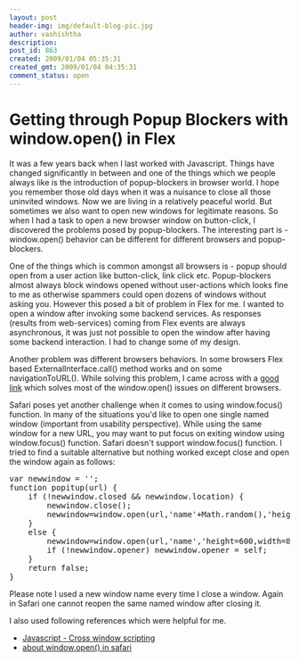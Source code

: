 ```yaml
---
layout: post
header-img: img/default-blog-pic.jpg
author: vashishtha
description: 
post_id: 863
created: 2009/01/04 05:35:31
created_gmt: 2009/01/04 04:35:31
comment_status: open
---
```


# Getting through Popup Blockers with window.open() in Flex

<p>It was a few years back when I last worked with Javascript. Things have changed significantly in between and one of the things which we people always like is the introduction of popup-blockers in browser world. I hope you remember those old days when it was a nuisance to close all those uninvited windows. Now we are living in a relatively peaceful world. But sometimes we also want to open new windows for legitimate reasons. So when I had a task to open a new browser window on button-click, I discovered the problems posed by popup-blockers. The interesting part is - window.open() behavior can be different for different browsers and popup-blockers.</p>
<!--more-->

<p>One of the things which is common amongst all browsers is - popup should open from a user action like button-click, link click etc. Popup-blockers almost always block windows opened without user-actions which looks fine to me as otherwise spammers could open dozens of windows without asking you. However this posed a bit of problem in Flex for me. I wanted to open a window after invoking some backend services. As responses (results from web-services) coming from Flex events are always asynchronous, it was just not possible to open the window after having some backend interaction. I had to change some of my design.</p>
<p>Another problem was different browsers behaviors. In some browsers Flex based ExternalInterface.call() method works and on some navigationToURL(). While solving this problem, I came across with a <a href="http://www.mehtanirav.com/2008/11/27/opening-external-links-in-new-window-from-as3">good link</a> which solves most of the window.open() issues on different browsers.</p>
<p>Safari poses yet another challenge when it comes to using window.focus() function. In many of the situations you'd like to open one single named window (important from usability perspective). While using the same window for a new URL, you may want to put focus on exiting window using window.focus() function. Safari doesn't support window.focus() function. I tried to find a suitable alternative but nothing worked except close and open the window again as follows:</p>
<pre lang="javascript">
var newwindow = '';
function popitup(url) {
    if (!newwindow.closed && newwindow.location) {
        newwindow.close();
        newwindow=window.open(url,'name'+Math.random(),'height=600,width=800');
    }
    else {
        newwindow=window.open(url,'name','height=600,width=800');
        if (!newwindow.opener) newwindow.opener = self;
    }
    return false;
}
</pre>

<p>Please note I used a new window name every time I close a window. Again in Safari one cannot reopen the same named window after closing it.</p>
<p>I also used following references which were helpful for me.</p>
<ul>
    <li><a href="http://www.quirksmode.org/js/croswin.html">Javascript - Cross window scripting</a></li>
    <li><a href="http://www.webmaster-talk.com/javascript-forum/105303-about-window-open-in-safari.html">about window.open() in safari</a></li>
</ul>